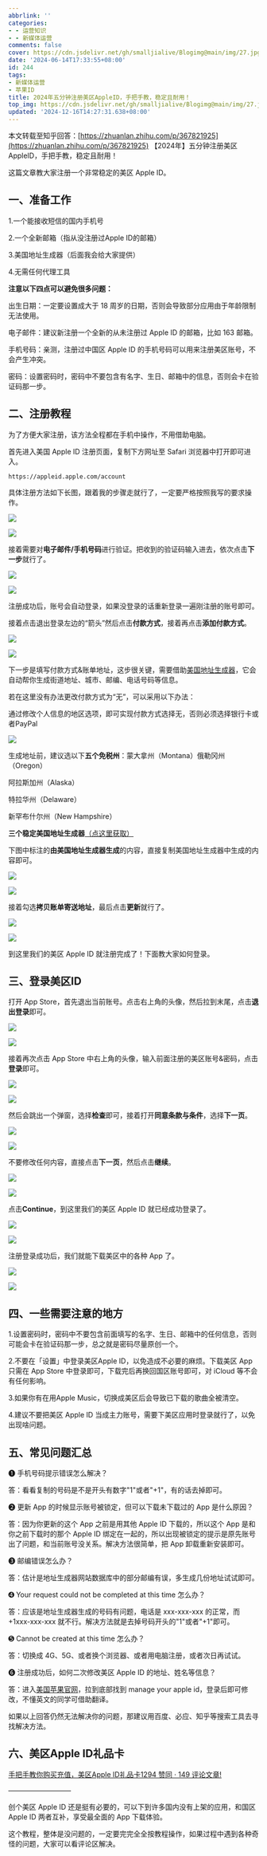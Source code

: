 ```yaml
---
abbrlink: ''
categories:
- - 运营知识
- - 新媒体运营
comments: false
cover: https://cdn.jsdelivr.net/gh/smalljialive/Blogimg@main/img/27.jpg
date: '2024-06-14T17:33:55+08:00'
id: 244
tags:
- 新媒体运营
- 苹果ID
title: 2024年五分钟注册美区AppleID，手把手教，稳定且耐用！
top_img: https://cdn.jsdelivr.net/gh/smalljialive/Blogimg@main/img/27.jpg
updated: '2024-12-16T14:27:31.638+08:00'
---
```

本文转载至知乎回答：[https://zhuanlan.zhihu.com/p/367821925](https://zhuanlan.zhihu.com/p/367821925) 【2024年】五分钟注册美区AppleID，手把手教，稳定且耐用！

这篇文章教大家注册一个非常稳定的美区 Apple ID。

## **一、准备工作**

1.一个能接收短信的国内手机号

2.一个全新邮箱（指从没注册过Apple ID的邮箱）

3.美国地址生成器（后面我会给大家提供）

4.无需任何代理工具

**注意以下四点可以避免很多问题：**

出生日期：一定要设置成大于 18 周岁的日期，否则会导致部分应用由于年龄限制无法使用。

电子邮件：建议新注册一个全新的从未注册过 Apple ID 的邮箱，比如 163 邮箱。

手机号码：亲测，注册过中国区 Apple ID 的手机号码可以用来注册美区账号，不会产生冲突。

密码：设置密码时，密码中不要包含有名字、生日、邮箱中的信息，否则会卡在验证码那一步。

## **二、注册教程**

为了方便大家注册，该方法全程都在手机中操作，不用借助电脑。

首先进入美国 Apple ID 注册页面，复制下方网址至 Safari 浏览器中打开即可进入。

```text
https://appleid.apple.com/account 
```

具体注册方法如下长图，跟着我的步骤走就行了，一定要严格按照我写的要求操作。

![](https://pic4.zhimg.com/v2-3e1c026cc9396785f6c2f747d2e9bc8f_b.jpg)

![](https://pic4.zhimg.com/80/v2-3e1c026cc9396785f6c2f747d2e9bc8f_720w.webp)

接着需要对**电子邮件/手机号码**进行验证。把收到的验证码输入进去，依次点击**下一步**就行了。

![](https://pic4.zhimg.com/v2-b1cc10399838e94328ca56cd55b0499f_b.jpg)

![](https://pic4.zhimg.com/80/v2-b1cc10399838e94328ca56cd55b0499f_720w.webp)

注册成功后，账号会自动登录，如果没登录的话重新登录一遍刚注册的账号即可。

接着点击退出登录左边的“箭头”然后点击**付款方式**，接着再点击**添加付款方式**。

![](https://pic2.zhimg.com/v2-b30ec45de66285d41370200e1fba7885_b.jpg)

![](https://pic2.zhimg.com/80/v2-b30ec45de66285d41370200e1fba7885_720w.webp)

下一步是填写付款方式&账单地址，这步很关键，需要借助[美国地址生成器](https://link.zhihu.com/?target=https%3A//mp.weixin.qq.com/s%3F__biz%3DMzg5ODYwOTk3Nw%3D%3D%26mid%3D2247485842%26idx%3D1%26sn%3De2017929ea140600290ec3d1d854b5e5%26chksm%3Dc05eafc4f72926d2be2fbc542011cbc68c95c70f66c6f0ff0c4218a8af80ee6d10e78bf0fb9b%23rd)，它会自动帮你生成街道地址、城市、邮编、电话号码等信息。

若在这里没有办法更改付款方式为“无”，可以采用以下办法：

通过修改个人信息的地区选项，即可实现付款方式选择无，否则必须选择银行卡或者PayPal

![](https://cdn.jsdelivr.net/gh/smalljialive/Blogimg@main/img/27.jpg)

生成地址前，建议选以下**五个免税州**：蒙大拿州（Montana）俄勒冈州（Oregon）

阿拉斯加州（Alaska）

特拉华州（Delaware）

新罕布什尔州（New Hampshire）

**三个稳定美国地址生成器**[（点这里获取）](https://link.zhihu.com/?target=https%3A//mp.weixin.qq.com/s%3F__biz%3DMzg5ODYwOTk3Nw%3D%3D%26mid%3D2247485842%26idx%3D1%26sn%3De2017929ea140600290ec3d1d854b5e5%26chksm%3Dc05eafc4f72926d2be2fbc542011cbc68c95c70f66c6f0ff0c4218a8af80ee6d10e78bf0fb9b%23rd)

下图中标注的**由美国地址生成器生成**的内容，直接复制美国地址生成器中生成的内容即可。

![](https://pic4.zhimg.com/v2-bf50ef49ee10e4d872aa8dc8d0454b9b_b.jpg)

![](https://pic4.zhimg.com/80/v2-bf50ef49ee10e4d872aa8dc8d0454b9b_720w.webp)

接着勾选**拷贝账单寄送地址**，最后点击**更新**就行了。

![](https://pic4.zhimg.com/v2-15a59fa3ac51284991b3685743231a73_b.jpg)

![](https://pic4.zhimg.com/80/v2-15a59fa3ac51284991b3685743231a73_720w.webp)

到这里我们的美区 Apple ID 就注册完成了！下面教大家如何登录。

## 三、登录美区ID

打开 App Store，首先退出当前账号。点击右上角的头像，然后拉到末尾，点击**退出登录**即可。

![](https://pic4.zhimg.com/v2-81f62cbca06b4df4416c233b331db22b_b.jpg)

![](https://pic4.zhimg.com/80/v2-81f62cbca06b4df4416c233b331db22b_720w.webp)

接着再次点击 App Store 中右上角的头像，输入前面注册的美区账号&密码，点击**登录**即可。

![](https://pic1.zhimg.com/v2-c17f93cd1e1ae62820a59e6cd17df48c_b.jpg)

![](https://pic1.zhimg.com/80/v2-c17f93cd1e1ae62820a59e6cd17df48c_720w.webp)

然后会跳出一个弹窗，选择**检查**即可，接着打开**同意条款与条件**，选择**下一页**。

![](https://pic1.zhimg.com/v2-f545d9e8e7919f2ca0415216f5bec514_b.jpg)

![](https://pic1.zhimg.com/80/v2-f545d9e8e7919f2ca0415216f5bec514_720w.webp)

不要修改任何内容，直接点击**下一页**，然后点击**继续**。

![](https://pic3.zhimg.com/v2-6702da64350b1f0cbca0aef578e78d92_b.jpg)

![](https://pic3.zhimg.com/80/v2-6702da64350b1f0cbca0aef578e78d92_720w.webp)

点击**Continue**，到这里我们的美区 Apple ID 就已经成功登录了。

![](https://pic3.zhimg.com/v2-079753dbdbe6a367c0f940265f052752_b.jpg)

![](https://pic3.zhimg.com/80/v2-079753dbdbe6a367c0f940265f052752_720w.webp)

注册登录成功后，我们就能下载美区中的各种 App 了。

![](https://pic1.zhimg.com/v2-39c2a375c2f3f2ce870c8536e55b5830_b.jpg)

![](https://pic1.zhimg.com/80/v2-39c2a375c2f3f2ce870c8536e55b5830_720w.webp)

## 四、一些需要注意的地方

1.设置密码时，密码中不要包含前面填写的名字、生日、邮箱中的任何信息，否则可能会卡在验证码那一步，总之就是密码尽量原创一个。

2.不要在「设置」中登录美区Apple ID，以免造成不必要的麻烦。下载美区 App 只需在 App Store 中登录即可，下载完后再换回国区账号即可，对 iCloud 等不会有任何影响。

3.如果你有在用Apple Music，切换成美区后会导致已下载的歌曲全被清空。

4.建议不要把美区 Apple ID 当成主力账号，需要下美区应用时登录就行了，以免出现啥问题。

## 五、常见问题汇总

➊ 手机号码提示错误怎么解决？

答：看看复制的号码是不是开头有数字"1"或者"+1"，有的话去掉即可。

➋ 更新 App 的时候显示账号被锁定，但可以下载未下载过的 App 是什么原因？

答：因为你更新的这个 App 之前是用其他 Apple ID 下载的，所以这个 App 是和你之前下载时的那个 Apple ID 绑定在一起的，所以出现被锁定的提示是原先账号出了问题，和当前账号没关系。解决方法很简单，把 App 卸载重新安装即可。

➌ 邮编错误怎么办？

答：估计是地址生成器网站数据库中的部分邮编有误，多生成几份地址试试即可。

➍ Your request could not be completed at this time 怎么办？

答：应该是地址生成器生成的号码有问题，电话是 xxx-xxx-xxx 的正常，而 +1xxx-xxx-xxx 就不行。解决方法就是去掉号码开头的"1"或者"+1"即可。

➎ Cannot be created at this time 怎么办？

答：切换成 4G、5G、或者换个浏览器、或者用电脑注册，或者次日再试试。

➏ 注册成功后，如何二次修改美区 Apple ID 的地址、姓名等信息？

答：进入[美国苹果官网](https//www.apple.com/)，拉到底部找到 manage your apple id，登录后即可修改，不懂英文的同学可借助翻译。

如果以上回答仍然无法解决你的问题，那建议用百度、必应、知乎等搜索工具去寻找解决方法。

## 六、美区Apple ID礼品卡

[手把手教你购买充值，美区Apple ID礼品卡1294 赞同 · 149 评论文章!](https://zhuanlan.zhihu.com/p/476434200)

—————————

创个美区 Apple ID 还是挺有必要的，可以下到许多国内没有上架的应用，和国区 Apple ID 两者互补，享受最全面的 App 下载体验。

这个教程，整体是没问题的，一定要完完全全按教程操作，如果过程中遇到各种奇怪的问题，大家可以看评论区解决。
